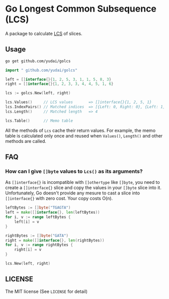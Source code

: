 # Go Longest Common Subsequence (LCS)

A package to calculate [LCS](http://en.wikipedia.org/wiki/Longest_common_subsequence_problem) of slices.

## Usage

```sh
go get github.com/yudai/golcs
```

```go
import " github.com/yudai/golcs"

left = []interface{}{1, 2, 5, 3, 1, 1, 5, 8, 3}
right = []interface{}{1, 2, 3, 3, 4, 4, 5, 1, 6}

lcs := golcs.New(left, right)

lcs.Values()     // LCS values       => []interface{}{1, 2, 5, 1}
lcs.IndexPairs() // Matched indices  => [{Left: 0, Right: 0}, {Left: 1, Right: 1}, {Left: 2, Right: 6}, {Left: 4, Right: 7}]
lcs.Length()     // Matched length   => 4

lcs.Table()      // Memo table
```

All the methods of `Lcs` cache their return values. For example, the memo table is calculated only once and reused when `Values()`, `Length()` and other methods are called.


## FAQ

### How can I give `[]byte` values to `Lcs()` as its arguments?

As `[]interface{}` is incompatible with `[]othertype` like `[]byte`, you need to create a `[]interface{}` slice and copy the values in your `[]byte` slice into it. Unfortunately, Go doesn't provide any mesure to cast a slice into `[]interface{}` with zero cost. Your copy costs O(n).

```go
leftBytes := []byte("TGAGTA")
left = make([]interface{}, len(leftBytes))
for i, v := range leftBytes {
	left[i] = v
}

rightBytes := []byte("GATA")
right = make([]interface{}, len(rightBytes))
for i, v := range rightBytes {
	right[i] = v
}

lcs.New(left, right)
```


## LICENSE

The MIT license (See `LICENSE` for detail)
